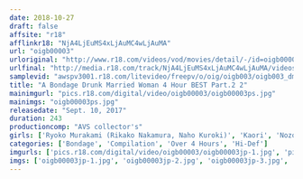 ```yaml
---
date: 2018-10-27
draft: false
affsite: "r18"
afflinkr18: "NjA4LjEuMS4xLjAuMC4wLjAuMA"
url: "oigb00003"
urloriginal: "http://www.r18.com/videos/vod/movies/detail/-/id=oigb00003"
urlfinal: "http://media.r18.com/track/NjA4LjEuMS4xLjAuMC4wLjAuMA/videos/vod/movies/detail/-/id=oigb00003"
samplevid: "awspv3001.r18.com/litevideo/freepv/o/oig/oigb003/oigb003_dmb_w.mp4"
title: "A Bondage Drunk Married Woman 4 Hour BEST Part.2 2"
mainimgurl: "pics.r18.com/digital/video/oigb00003/oigb00003ps.jpg"
mainimgs: "oigb00003ps.jpg"
releasedate: "Sept. 10, 2017"
duration: 243
productioncomp: "AVS collector's"
girls: ['Ryoko Murakami (Rikako Nakamura, Naho Kuroki)', 'Kaori', 'Nozomi Hatzuki', 'Miki Sunohara', 'Aimi Yoshikawa']
categories: ['Bondage', 'Compilation', 'Over 4 Hours', 'Hi-Def']
imgurls: ['pics.r18.com/digital/video/oigb00003/oigb00003jp-1.jpg', 'pics.r18.com/digital/video/oigb00003/oigb00003jp-2.jpg', 'pics.r18.com/digital/video/oigb00003/oigb00003jp-3.jpg', 'pics.r18.com/digital/video/oigb00003/oigb00003jp-4.jpg', 'pics.r18.com/digital/video/oigb00003/oigb00003jp-5.jpg', 'pics.r18.com/digital/video/oigb00003/oigb00003jp-6.jpg', 'pics.r18.com/digital/video/oigb00003/oigb00003jp-7.jpg', 'pics.r18.com/digital/video/oigb00003/oigb00003jp-8.jpg', 'pics.r18.com/digital/video/oigb00003/oigb00003jp-9.jpg', 'pics.r18.com/digital/video/oigb00003/oigb00003jp-10.jpg', 'pics.r18.com/digital/video/oigb00003/oigb00003jp-11.jpg', 'pics.r18.com/digital/video/oigb00003/oigb00003jp-12.jpg', 'pics.r18.com/digital/video/oigb00003/oigb00003jp-13.jpg', 'pics.r18.com/digital/video/oigb00003/oigb00003jp-14.jpg', 'pics.r18.com/digital/video/oigb00003/oigb00003jp-15.jpg', 'pics.r18.com/digital/video/oigb00003/oigb00003jp-16.jpg', 'pics.r18.com/digital/video/oigb00003/oigb00003jp-17.jpg', 'pics.r18.com/digital/video/oigb00003/oigb00003jp-18.jpg', 'pics.r18.com/digital/video/oigb00003/oigb00003jp-19.jpg', 'pics.r18.com/digital/video/oigb00003/oigb00003jp-20.jpg']
imgs: ['oigb00003jp-1.jpg', 'oigb00003jp-2.jpg', 'oigb00003jp-3.jpg', 'oigb00003jp-4.jpg', 'oigb00003jp-5.jpg', 'oigb00003jp-6.jpg', 'oigb00003jp-7.jpg', 'oigb00003jp-8.jpg', 'oigb00003jp-9.jpg', 'oigb00003jp-10.jpg', 'oigb00003jp-11.jpg', 'oigb00003jp-12.jpg', 'oigb00003jp-13.jpg', 'oigb00003jp-14.jpg', 'oigb00003jp-15.jpg', 'oigb00003jp-16.jpg', 'oigb00003jp-17.jpg', 'oigb00003jp-18.jpg', 'oigb00003jp-19.jpg', 'oigb00003jp-20.jpg']
---
```

